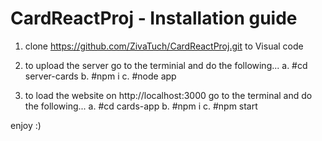# CardReactProj - Installation guide

1. clone https://github.com/ZivaTuch/CardReactProj.git to Visual code

2. to upload the server go to the terminial and do the following...
      a.  #cd server-cards
      b.  #npm i
      c.  #node app

3. to load the website on http://localhost:3000 go to the terminal and do the following...
     a.  #cd cards-app
     b.  #npm i
     c.  #npm start

 enjoy :)  
   
   
